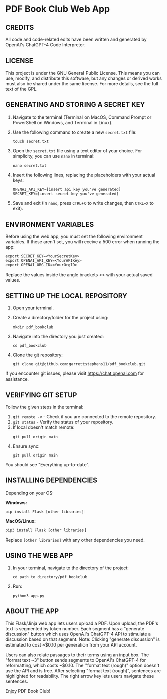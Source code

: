 # PDF Book Club Web App

## CREDITS
All code and code-related edits have been written and generated by OpenAI's ChatGPT-4 Code Interpreter.

## LICENSE
This project is under the GNU General Public License. This means you can use, modify, and distribute this software, but any changes or derived works must also be shared under the same license. For more details, see the full text of the GPL.

## GENERATING AND STORING A SECRET KEY

1. Navigate to the terminal (Terminal on MacOS, Command Prompt or PowerShell on Windows, and Terminal in Linux).

2. Use the following command to create a new `secret.txt` file:
   ```
   touch secret.txt
   ```

3. Open the `secret.txt` file using a text editor of your choice. For simplicity, you can use `nano` in terminal:
   ```
   nano secret.txt
   ```

4. Insert the following lines, replacing the placeholders with your actual keys:
   ```
   OPENAI_API_KEY=[insert api key you've generated]
   SECRET_KEY=[insert secret key you've generated]
   ```

5. Save and exit (In `nano`, press `CTRL+O` to write changes, then `CTRL+X` to exit).

## ENVIRONMENT VARIABLES

Before using the web app, you must set the following environment variables. If these aren't set, you will receive a 500 error when running the app:

```
export SECRET_KEY=<YourSecretKey>
export OPENAI_API_KEY=<YourAPIKey>
export OPENAI_ORG_ID=<YourOrgID>
```

Replace the values inside the angle brackets <> with your actual saved values.

## SETTING UP THE LOCAL REPOSITORY

1. Open your terminal.

2. Create a directory/folder for the project using:
   ```
   mkdir pdf_bookclub
   ```

3. Navigate into the directory you just created:
   ```
   cd pdf_bookclub
   ```

4. Clone the git repository: 
   ```
   git clone git@github.com:garrettstephens11/pdf_bookclub.git
   ```

If you encounter git issues, please visit https://chat.openai.com for assistance.

## VERIFYING GIT SETUP

Follow the given steps in the terminal:

1. `git remote -v` - Check if you are connected to the remote repository.
2. `git status` - Verify the status of your repository.
3. If local doesn't match remote:
   ```
   git pull origin main
   ```
4. Ensure sync:
   ```
   git pull origin main
   ```

You should see "Everything up-to-date".

## INSTALLING DEPENDENCIES

Depending on your OS:

**Windows:**
```
pip install Flask [other libraries]
```

**MacOS/Linux:**
```
pip3 install Flask [other libraries]
```

Replace `[other libraries]` with any other dependencies you need.

## USING THE WEB APP

1. In your terminal, navigate to the directory of the project:
   ```
   cd path_to_directory/pdf_bookclub
   ```

2. Run:
   ```
   python3 app.py
   ```

## ABOUT THE APP

This Flask/Jinja web app lets users upload a PDF. Upon upload, the PDF's text is segmented by token number. Each segment has a "generate discussion" button which uses OpenAI's ChatGPT-4 API to stimulate a discussion based on that segment. Note: Clicking "generate discussion" is estimated to cost ~$0.10 per generation from your API account.

Users can also relate passages to their terms using an input box. The "format text ~3" button sends segments to OpenAI's ChatGPT-4 for reformatting, which costs ~$0.10. The "format text (rough)" option doesn't use the API and is free. After selecting "format text (rough)", sentences are highlighted for readability. The right arrow key lets users navigate these sentences.

Enjoy PDF Book Club!
